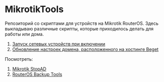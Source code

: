 # MikrotikTools
Репозиторий со скриптами для устройств на Mikrotik RouterOS. Здесь выкладываю различные скрипты, которые приходилось делать для работы или дома. 

1. [Запуск сетевых устройств при включении](WakeOnLan.md)
1. [Обновление настроек домена, расположенного на хостинге Beget](BegetDomainDnsChange.md)

Посмотреть: 
1. [Mikrotik StopAD](https://github.com/tarampampam/mikrotik-hosts-parser)
1. [RouterOS Backup Tools](https://github.com/BigNerd95/RouterOS-Backup-Tools)


